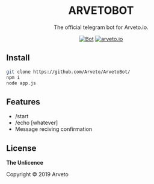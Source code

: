 <h1 align="center">ARVETOBOT</h1>

<div align="center">

The official telegram bot for Arveto.io.

[![Bot](https://img.shields.io/badge/Bot-ARVETOBOT-00aced.svg?style=flat-square&logo=telegram)](t.me/ArvetoBot)
[![arveto.io](https://img.shields.io/badge/%F0%9F%8C%90-site-green?style=flat-square)](https://arveto.io)

</div>

## Install

```bash
git clone https://github.com/Arveto/ArvetoBot/
npm i
node app.js
```

## Features

- /start
- /echo [whatever]
- Message reciving confirmation


## License

**The Unlicence**

Copyright © 2019 Arveto
